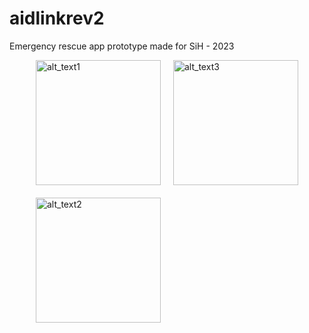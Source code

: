 # aidlinkrev2

Emergency rescue app prototype made for SiH - 2023

<div style="display: flex; justify-content: center;">
    <div style="display: flex; flex-direction: column; align-items: center;">
        <img src="" alt="alt_text1" style="width: 200px; height: auto; margin-bottom: 20px;">
        <img src="image_url2" alt="alt_text2" style="width: 200px; height: auto;">
    </div>
    <img src="image_url3" alt="alt_text3" style="width: 200px; height: auto; margin-left: 20px;">
</div>
